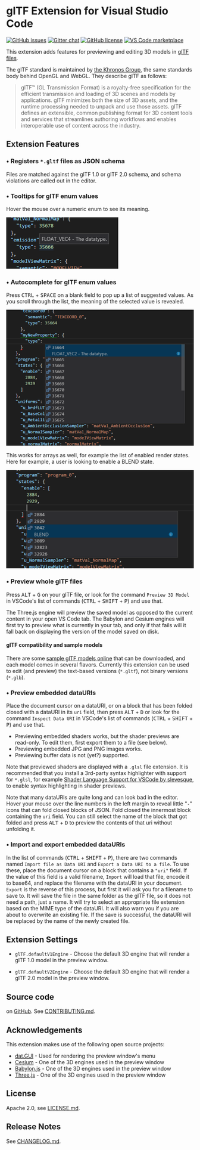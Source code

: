 # glTF Extension for Visual Studio Code

[![GitHub issues](https://img.shields.io/github/issues/AnalyticalGraphicsInc/gltf-vscode.svg)](https://github.com/AnalyticalGraphicsInc/gltf-vscode/issues)
[![Gitter chat](https://img.shields.io/gitter/room/AnalyticalGraphicsInc/gltf-vscode.svg)](https://gitter.im/gltf-vscode/Lobby)
[![GitHub license](https://img.shields.io/badge/License-Apache%202.0-blue.svg)](https://github.com/AnalyticalGraphicsInc/gltf-vscode/blob/master/LICENSE.md)
[![VS Code marketplace](https://vsmarketplacebadge.apphb.com/installs/cesium.gltf-vscode.svg)](https://marketplace.visualstudio.com/items?itemName=cesium.gltf-vscode)

This extension adds features for previewing and editing 3D models in [glTF files](https://github.com/KhronosGroup/glTF).

The glTF standard is maintained by [the Khronos Group](https://www.khronos.org/), the same standards body behind OpenGL and WebGL.  They describe glTF as follows:

> glTF™ (GL Transmission Format) is a royalty-free specification for the efficient transmission and loading of 3D scenes and models by applications. glTF minimizes both the size of 3D assets, and the runtime processing needed to unpack and use those assets. glTF defines an extensible, common publishing format for 3D content tools and services that streamlines authoring workflows and enables interoperable use of content across the industry.

## Extension Features

### &bull; Registers `*.gltf` files as JSON schema

Files are matched against the glTF 1.0 or glTF 2.0 schema, and schema violations are called out in the editor.

### &bull; Tooltips for glTF enum values

Hover the mouse over a numeric enum to see its meaning.

![Hover tooltips](images/EmissionHover.png)

### &bull; Autocomplete for glTF enum values

Press <kbd>CTRL</kbd> + <kbd>SPACE</kbd> on a blank field to pop up a list of suggested values.  As you scroll through the list, the meaning of the selected value is revealed.

![Property autocomplete](images/PropertyAutocomplete.png)

This works for arrays as well, for example the list of enabled render states.  Here for example, a user is looking to enable a BLEND state.

![Render states enable](images/StatesEnable.png)

### &bull;  Preview whole glTF files

Press <kbd>ALT</kbd> + <kbd>G</kbd> on your glTF file, or look for the command `Preview 3D Model` in VSCode's list of commands (<kbd>CTRL</kbd> + <kbd>SHIFT</kbd> + <kbd>P</kbd>) and use that.

The Three.js engine will preview the saved model as opposed to
the current content in your open VS Code tab.  The Babylon and Cesium engines will first try
to preview what is currently in your tab, and only if that fails will it fall
back on displaying the version of the model saved on disk.

#### glTF compatibility and sample models

There are some [sample glTF models online](https://github.com/KhronosGroup/glTF-Sample-Models/) that can be downloaded, and each model comes in several flavors.  Currently this extension can be used to edit (and preview) the text-based versions (`*.gltf`), not binary versions (`*.glb`).

### &bull;  Preview embedded dataURIs

Place the document cursor on a dataURI, or on a block that has been folded closed with a dataURI in its `uri` field, then press <kbd>ALT</kbd> + <kbd>D</kbd> or look for the command `Inspect Data URI` in VSCode's list of commands (<kbd>CTRL</kbd> + <kbd>SHIFT</kbd> + <kbd>P</kbd>) and use that.

* Previewing embedded shaders works, but the shader previews are read-only.  To edit them, first export them to a file (see below).
* Previewing embedded JPG and PNG images works.
* Previewing buffer data is not (yet?) supported.

Note that previewed shaders are displayed with a `.glsl` file extension.  It is recommended that you install a 3rd-party syntax highlighter with support for `*.glsl`, for example [Shader Language Support for VSCode by slevesque](https://marketplace.visualstudio.com/items?itemName=slevesque.shader), to enable syntax highlighting in shader previews.

Note that many dataURIs are quite long and can look bad in the editor.  Hover your mouse over the line numbers in the left margin to reveal little "`-`" icons that can fold closed blocks of JSON.  Fold closed the innermost block containing the `uri` field.  You can still select the name of the block that got folded and press <kbd>ALT</kbd> + <kbd>D</kbd> to preview the contents of that uri without unfolding it.

### &bull;  Import and export embedded dataURIs

In the list of commands (<kbd>CTRL</kbd> + <kbd>SHIFT</kbd> + <kbd>P</kbd>), there are two commands named `Import file as Data URI` and `Export a Data URI to a file`.  To use these, place the document cursor on a block that contains a `"uri"` field.  If the value of this field is a valid filename, `Import` will load that file, encode it to base64, and replace the filename with the dataURI in your document.  `Export` is the reverse of this process, but first it will ask you for a filename to save to.  It will save the file in the same folder as the glTF file, so it does not need a path, just a name.  It will try to select an appropriate file extension based on the MIME type of the dataURI.  It will also warn you if you are about to overwrite an existing file.  If the save is successful, the dataURI will be replaced by the name of the newly created file.

## Extension Settings

* `glTF.defaultV1Engine` - Choose the default 3D engine that will render a glTF 1.0 model in the preview window.

* `glTF.defaultV2Engine` - Choose the default 3D engine that will render a glTF 2.0 model in the preview window.

## Source code

on [GitHub](https://github.com/AnalyticalGraphicsInc/gltf-vscode).  See [CONTRIBUTING.md](CONTRIBUTING.md).

## Acknowledgements

This extension makes use of the following open source projects:

 * [dat.GUI](https://github.com/dataarts/dat.gui) - Used for rendering the preview window's menu
 * [Cesium](https://github.com/AnalyticalGraphicsInc/cesium) - One of the 3D engines used in the preview window
 * [Babylon.js](https://github.com/BabylonJS/Babylon.js) - One of the 3D engines used in the preview window
 * [Three.js](https://github.com/mrdoob/three.js/) - One of the 3D engines used in the preview window

## License

Apache 2.0, see [LICENSE.md](LICENSE.md).

## Release Notes

See [CHANGELOG.md](CHANGELOG.md).
